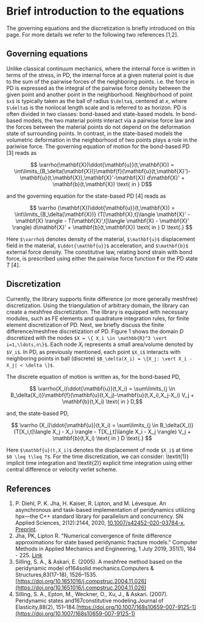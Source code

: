 
<script type="text/x-mathjax-config">
    MathJax.Hub.Config({
      tex2jax: {
        skipTags: ['script', 'noscript', 'style', 'textarea', 'pre'],
        inlineMath: [['$','$']]
      }
    });
  </script>
  <script src="https://cdn.mathjax.org/mathjax/latest/MathJax.js?config=TeX-AMS-MML_HTMLorMML" type="text/javascript"></script>

# Brief introduction to the equations

The governing equations and the discretization is briefly introduced on this page. For more details we
refer to the following two references [1,2].

## Governing equations

Unlike classical continuum mechanics, where the internal force is written in terms of the stress, in PD, the internal force at a given material point is due to the sum of the pairwise forces of the neighboring points. i.e. the force in PD is expressed as the integral of the pairwise force density between the given point and another point in the neighborhood. Neighborhood of point `$x$` is typically taken as the ball of radius `$\delta$`, centered at $x$, where `$\delta$` is the nonlocal length scale and is referred to as horizon. PD is often divided in two classes: bond-based and state-based models. In bond-based models, the two material points interact via a pairwise force law and the forces between the material points do not depend on the deformation state of surrounding points. In contrast, in the state-based models the volumetric deformation in the neighborhood of two points plays a role in the pariwise force. The governing equation of motion for the bond-based PD [3] reads as

$$ \varrho(\mathbf{X})\ddot{\mathbf{u}}(t,\mathbf{X}) = \int\limits_{B_\delta(\mathbf{X})}\mathbf{f}(\mathbf{u}(t,\mathbf{X}')-\mathbf{u}(t,\mathbf{X}),\mathbf{X}'-\mathbf{X}) d\mathbf{X}' + \mathbf{b}(t,\mathbf{X}) \text{ in } D$$

and the governing equation for the state-based PD [4] reads as 

$$  \varrho (\mathbf{X})\ddot{\mathbf{u}}(t,\mathbf{X}) =  \int\limits_{B_\delta(\mathbf{X})} (T[\mathbf{X},t]\langle \mathbf{X}' - \mathbf{X} \rangle - T[\mathbf{X}',t]\langle \mathbf{X} - \mathbf{X}' \rangle) d\mathbf{X}' + \mathbf{b}(t,\mathbf{X}) \text{ in } D \text{.} $$

Here `$\varrho$` denotes density of the material, `$\mathbf{u}$` displacement field in the material, `$\ddot{\mathbf{u}}$` acceleration, and `$\mathbf{b}$` external force density. The constitutive law, relating bond strain with bond force, is prescribed using either the pairwise force function $\mathbf{f}$ or the PD state $T$ [4].


## Discretization 

Currently, the library supports finite difference (or more generally meshfree) discretization. Using the triangulation of arbitrary domain, the library can create a meshfree discretization. The library is equipped with necessary modules, such as FE elements and quadrature integration rules, for finite element discretization of PD. Next, we briefly discuss the finite difference/meshfree discretization of PD. Figure 1 shows the domain $D$ discretized with the nodes `$X = \{ X_i \in \mathbb{R}^3 \vert i=1,\ldots,n\}$`. Each node $X_i$ represents a small area/volume denoted by `$V_i$`. In PD, as previously mentioned, each point `$X_i$` interacts with neighboring points in ball (discrete) `$B_\delta(X_i) = \{X_j: \vert X_i - X_j| < \delta \}$`. 



The discrete equation of motion is written as, for the bond-based PD,

$$ \varrho(X_i)\ddot{\mathbf{u}}(t,X_i) = \sum\limits_{j \in B_\delta(X_i)}\mathbf{f}(\mathbf{u}(t,X_j)-\mathbf{u}(t,X_i),X_j-X_i) V_j + \mathbf{b}(t,X_i) \text{ in } D,$$

and, the state-based PD,

$$  \varrho (X_i)\ddot{\mathbf{u}}(t,X_i) =  \sum\limits_{j \in B_\delta(X_i)} (T[X_i,t]\langle X_j - X_i \rangle - T[X_j,t]\langle X_i - X_j \rangle) V_j + \mathbf{b}(t,X_i) \text{ in } D \text{.} $$

Here `$\mathbf{u}(t,X_i)$` denotes the displacement of node `$X_i$` at time `$0 \leq t\leq T$`. For the time discretization, we can consider: \textit{1)} implicit time integration and \textit{2)} explicit time integration using either central difference or velocity verlet scheme.


## References

1. P. Diehl, P. K. Jha, H. Kaiser, R. Lipton, and M. Lévesque. An asynchronous and task-based implementation of peridynamics utilizing hpx—the C++ standard library for parallelism and concurrency. SN Applied Sciences, 2(12):2144, 2020, [10.1007/s42452-020-03784-x]({https://doi.org/10.1007/s42452-020-03784-x), [Preprint](https://arxiv.org/abs/1806.06917). 
2. Jha, PK, Lipton R. "Numerical convergence of finite difference approximations for state based peridynamic fracture models."  Computer Methods in Applied Mechanics and Engineering, 1 July 2019, 351(1), 184 - 225. [Link](https://doi.org/10.1016/j.cma.2019.03.024)
3. Silling, S. A., & Askari, E. (2005). A meshfree method based on the peridynamic model of164solid mechanics.Computers & Structures,83(17-18), 1526–1535. [https://doi.org/10.1651016/j.compstruc.2004.11.026](https://doi.org/10.1651016/j.compstruc.2004.11.026)
4. Silling, S. A., Epton, M., Weckner, O., Xu, J., & Askari. (2007). Peridynamic states and167constitutive modeling.Journal of Elasticity,88(2), 151–184.[https://doi.org/10.1007/168s10659-007-9125-1](https://doi.org/10.1007/168s10659-007-9125-1)